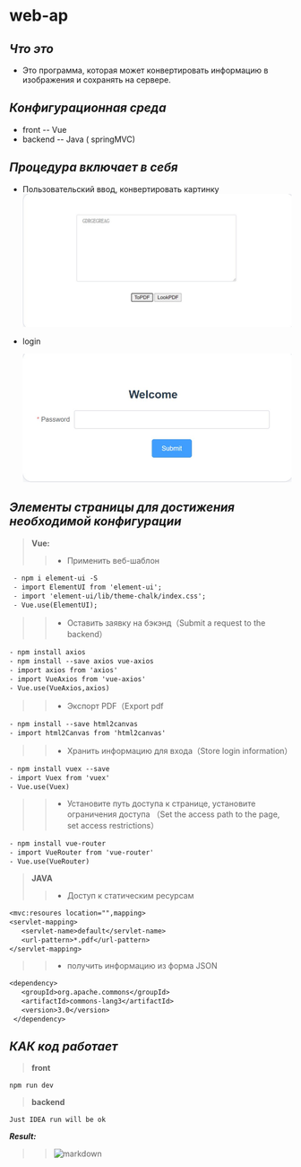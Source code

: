 # web-ap
## ***Что это***
  - Это программа, которая может конвертировать информацию в изображения и сохранять на сервере.
  
## ***Конфигурационная среда***
   - front -- Vue
   - backend -- Java ( springMVC)
   
## ***Процедура включает в себя***
   - Пользовательский ввод, конвертировать картинку
	![makdown](1.jpg)
   - login 
   
        ![markdowb](2.jpg)
	
## ***Элементы страницы для достижения необходимой конфигурации***  

> **Vue:**
 >> - Применить веб-шаблон
 >>
     - npm i element-ui -S 
     - import ElementUI from 'element-ui';
     - import 'element-ui/lib/theme-chalk/index.css';
     - Vue.use(ElementUI);
    
 >> - Оставить заявку на бэкэнд（Submit a request to the backend）
 >>
    - npm install axios
    - npm install --save axios vue-axios
    - import axios from 'axios'
    - import VueAxios from 'vue-axios'
    - Vue.use(VueAxios,axios)
    
 >> - Экспорт PDF（Export pdf
 >>
    - npm install --save html2canvas  
    - import html2Canvas from 'html2canvas'
 
    
 >> - Хранить информацию для входа（Store login information）
 >>
    - npm install vuex --save
    - import Vuex from 'vuex'
    - Vue.use(Vuex)
    
 >> - Установите путь доступа к странице, установите ограничения доступа （Set the access path to the page, set access restrictions）
 >>
    - npm install vue-router
    - import VueRouter from 'vue-router'
    - Vue.use(VueRouter)
    
> **JAVA**
>> - Доступ к статическим ресурсам
>>
    <mvc:resoures location="",mapping>
    <servlet-mapping>
       <servlet-name>default</servlet-name>
       <url-pattern>*.pdf</url-pattern>
    </servlet-mapping>
>> - получить информацию из форма JSON
>>
    <dependency>
       <groupId>org.apache.commons</groupId>
       <artifactId>commons-lang3</artifactId>
       <version>3.0</version>
     </dependency>
     
## ***КАК код работает***
> **front**
>>
    npm run dev
> **backend**
>>
    Just IDEA run will be ok

***Result:***
   >> ![markdown](kmjp4-x2xdc.gif)
  
   
 
	
